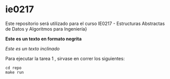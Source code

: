 # ie0217
Este repositorio será utilizado para el curso IE0217 - Estructuras Abstractas de Datos y Algoritmos para Ingeniería}

**Este es un texto en formato negrita**

_Este es un texto inclinado_

Para ejecutar la tarea 1 , sirvase en correr los siguientes:
```
cd repo
make run
```
